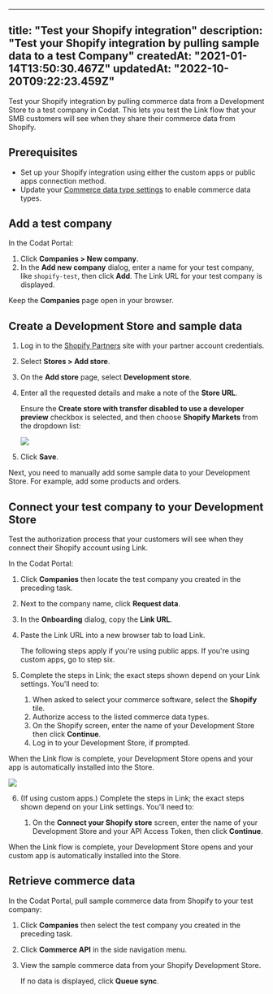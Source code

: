    ---
title: "Test your Shopify integration"
description: "Test your Shopify integration by pulling sample data to a test Company"
createdAt: "2021-01-14T13:50:30.467Z"
updatedAt: "2022-10-20T09:22:23.459Z"
---

Test your Shopify integration by pulling commerce data from a Development Store to a test company in Codat. This lets you test the Link flow that your SMB customers will see when they share their commerce data from Shopify.

## Prerequisites

- Set up your Shopify integration using either the custom apps or public apps connection method.
- Update your [Commerce data type settings](/integrations/commerce/commerce-sync-settings) to enable commerce data types.

## Add a test company

In the Codat Portal:

1. Click **Companies > New company**.
1. In the **Add new company** dialog, enter a name for your test company, like `shopify-test`, then click **Add**. The Link URL for your test company is displayed.

Keep the **Companies** page open in your browser.

## Create a Development Store and sample data

1. Log in to the <a href="https://developers.shopify.com/" target="_blank">Shopify Partners</a> site with your partner account credentials.
2. Select **Stores > Add store**.
3. On the **Add store** page, select **Development store**.
4. Enter all the requested details and make a note of the **Store URL**.

   Ensure the **Create store with transfer disabled to use a developer preview** checkbox is selected, and then choose **Shopify Markets** from the dropdown list:

   <img src="/img/old/e6d56b7-Screenshot_2022-09-21_170904.png" />

5. Click **Save**.

Next, you need to manually add some sample data to your Development Store. For example, add some products and orders.

## Connect your test company to your Development Store

Test the authorization process that your customers will see when they connect their Shopify account using Link.

In the Codat Portal:

1. Click **Companies** then locate the test company you created in the preceding task.

2. Next to the company name, click **Request data**.

3. In the **Onboarding** dialog, copy the **Link URL**.

4. Paste the Link URL into a new browser tab to load Link.

   The following steps apply if you're using public apps. If you're using custom apps, go to step six.

5. Complete the steps in Link; the exact steps shown depend on your Link settings. You'll need to:
   1. When asked to select your commerce software, select the **Shopify** tile.
   2. Authorize access to the listed commerce data types.
   3. On the Shopify screen, enter the name of your Development Store then click **Continue**.
   4. Log in to your Development Store, if prompted.

When the Link flow is complete, your Development Store opens and your app is automatically installed into the Store.

   <img src="/img/old/d2bf06b-shopify-development-store-app-installed.png" />

6. (If using custom apps.) Complete the steps in Link; the exact steps shown depend on your Link settings. You'll need to:

   1. On the **Connect your Shopify store** screen, enter the name of your Development Store and your API Access Token, then click **Continue**.

When the Link flow is complete, your Development Store opens and your custom app is automatically installed into the Store.

## Retrieve commerce data

In the Codat Portal, pull sample commerce data from Shopify to your test company:

1. Click **Companies** then select the test company you created in the preceding task.
1. Click **Commerce API** in the side navigation menu.
1. View the sample commerce data from your Shopify Development Store.

   If no data is displayed, click **Queue sync**.
